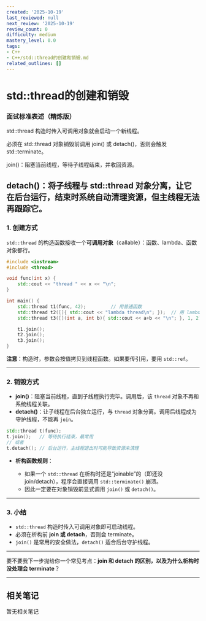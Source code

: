 ```yaml
---
created: '2025-10-19'
last_reviewed: null
next_review: '2025-10-19'
review_count: 0
difficulty: medium
mastery_level: 0.0
tags:
- C++
- C++/std::thread的创建和销毁.md
related_outlines: []
---
```

# std::thread的创建和销毁

### 面试标准表述（精炼版）
std::thread 构造时传入可调用对象就会启动一个新线程。

必须在 std::thread 对象销毁前调用 join() 或 detach()，否则会触发 std::terminate。

join()：阻塞当前线程，等待子线程结束，并收回资源。

detach()：将子线程与 std::thread 对象分离，让它在后台运行，结束时系统自动清理资源，但主线程无法再跟踪它。
---

### 1. 创建方式

`std::thread` 的构造函数接收一个**可调用对象**（callable）：函数、lambda、函数对象都行。

```cpp
#include <iostream>
#include <thread>

void func(int x) {
    std::cout << "thread " << x << "\n";
}

int main() {
    std::thread t1(func, 42);         // 用普通函数
    std::thread t2([]{ std::cout << "lambda thread\n"; });  // 用 lambda
    std::thread t3([](int a, int b){ std::cout << a+b << "\n"; }, 1, 2);

    t1.join();
    t2.join();
    t3.join();
}
```

**注意**：构造时，参数会按值拷贝到线程函数。如果要传引用，要用 `std::ref`。

---

### 2. 销毁方式

* **join()**：阻塞当前线程，直到子线程执行完毕。调用后，该 `thread` 对象不再和系统线程关联。
* **detach()**：让子线程在后台独立运行，与 `thread` 对象分离。调用后线程成为守护线程，不能再 `join`。

```cpp
std::thread t(func);
t.join();   // 等待执行结束，最常用
// 或者
t.detach(); // 后台运行，主线程退出时可能导致资源未清理
```

* **析构函数规则**：

  * 如果一个 `std::thread` 在析构时还是“joinable”的（即还没 join/detach），程序会直接调用 `std::terminate()` 崩溃。
  * 因此一定要在对象销毁前显式调用 `join()` 或 `detach()`。

---

### 3. 小结

* `std::thread` 构造时传入可调用对象即可启动线程。
* 必须在析构前 **join 或 detach**，否则会 terminate。
* `join()` 是常用的安全做法，`detach()` 适合后台守护线程。

---

要不要我下一步抛给你一个常见考点：**join 和 detach 的区别，以及为什么析构时没处理会 terminate**？

---

## 相关笔记
<!-- 自动生成 -->

暂无相关笔记

